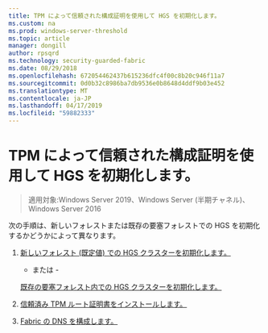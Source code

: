 ```yaml
---
title: TPM によって信頼された構成証明を使用して HGS を初期化します。
ms.custom: na
ms.prod: windows-server-threshold
ms.topic: article
manager: dongill
author: rpsqrd
ms.technology: security-guarded-fabric
ms.date: 08/29/2018
ms.openlocfilehash: 672054462437b615236dfc4f00c8b20c946f11a7
ms.sourcegitcommit: 0d0b32c8986ba7db9536e0b8648d4ddf9b03e452
ms.translationtype: MT
ms.contentlocale: ja-JP
ms.lasthandoff: 04/17/2019
ms.locfileid: "59882333"
---
```

# <a name="initialize-hgs-using-tpm-trusted-attestation"></a>TPM によって信頼された構成証明を使用して HGS を初期化します。

>適用対象:Windows Server 2019、Windows Server (半期チャネル)、Windows Server 2016

次の手順は、新しいフォレストまたは既存の要塞フォレストでの HGS を初期化するかどうかによって異なります。

1. [新しいフォレスト (既定値) での HGS クラスターを初期化します。](guarded-fabric-initialize-hgs-tpm-mode-default.md)

   - または -

   [既存の要塞フォレスト内での HGS クラスターを初期化します。](guarded-fabric-initialize-hgs-tpm-mode-bastion.md)

2. [信頼済み TPM ルート証明書をインストールします。](guarded-fabric-install-trusted-tpm-root-certificates.md)   
3. [Fabric の DNS を構成します。](guarded-fabric-configuring-fabric-dns.md)

